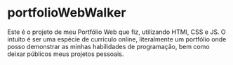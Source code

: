 # portfolioWebWalker
Este é o projeto de meu Portfólio Web que fiz, utilizando HTMl, CSS e JS. O intuito é ser uma espécie de currículo online, literalmente um portfólio onde posso demonstrar as minhas habilidades de programação, bem como deixar públicos meus projetos pessoais.
